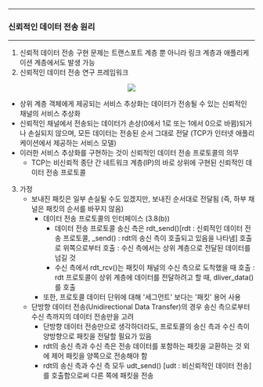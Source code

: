-----
### 신뢰적인 데이터 전송 원리
-----
1. 신뢰적 데이터 전송 구현 문제는 트랜스포트 계층 뿐 아니라 링크 계층과 애플리케이션 계층에서도 발생 가능
2. 신뢰적인 데이터 전송 연구 프레임워크
<div align="center">
<img src="https://github.com/user-attachments/assets/50d8c886-827d-414d-9582-9cb0c13c166f">
</div>

  - 상위 계층 객체에게 제공되는 서비스 추상화는 데이터가 전송될 수 있는 신뢰적인 채널의 서비스 추상화
  - 신뢰적인 채널에서 전송되는 데이터가 손상(0에서 1로 또는 1에서 0으로 바뀜)되거나 손실되지 않으며, 모든 데이터는 전송된 순서 그대로 전달 (TCP가 인터넷 애플리케이션에서 제공하는 서비스 모델)
  - 이러한 서비스 추상화를 구현하는 것이 신뢰적인 데이터 전송 프로토콜의 의무
    + TCP는 비신뢰적 종단 간 네트워크 계층(IP)의 바로 상위에 구현된 신뢰적인 데이터 전송 프로토콜

3. 가정
   - 보내진 패킷은 일부 손실될 수도 있겠지만, 보내진 순서대로 전달됨 (즉, 하부 채널은 패킷의 순서를 바꾸지 않음)
     + 데이터 전송 프로토콜의 인터페이스 (3.8(b))
       * 데이터 전송 프로토콜 송신 측은 rdt_send()[rdt : 신뢰적인 데이터 전송 프로토콜, _send() : rdt의 송신 측이 호출되고 있음을 나타냄] 호출로 위쪽으로부터 호출 : 수신 측에서는 상위 계층으로 전달된 데이터를 넘길 것
       * 수신 측에서 rdt_rcv()는 패킷이 채널의 수신 측으로 도착했을 때 호출 : rdt 프로토콜이 상위 계층에 데이터를 전달하려고 할 때, dliver_data()를 호출
     + 또한, 프로토콜 데이터 단위에 대해 '세그먼트' 보다는 '패킷' 용어 사용
   - 단방향 데이터 전송(Unidirectional Data Transfer)의 경우 송신 측으로부터 수신 측까지의 데이터 전송만을 고려
     + 단방향 데이터 전송만으로 생각하더라도, 프로토콜의 송신 측과 수신 측이 양방향으로 패킷을 전달할 필요가 있음
     + rdt의 송신 측과 수신 측은 전송 데이터를 포함하는 패킷을 교환하는 것 외에 제어 패킷을 양쪽으로 전송해야 함
     + rdt의 송신 측과 수신 측 모두 udt_send() [udt : 비신뢰적인 데이터 전송]를 호출함으로써 다른 쪽에 패킷을 전송
